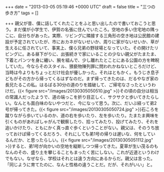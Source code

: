 
+++
date = "2013-03-05 05:19:46 +0000 UTC"
draft = false
title = "三つの歩き方"
tags = []

+++
親父が昔、僕に話してくれたことをふと思い出したので書いておこうと思う。まだ僕が小学生で、伊賀の名張に住んでいたころ。空地の多い住宅地の隅っこに、自分ちがあった。実際、リビングに隣接する三角形の空き地は公民館の建設が予定されていたが、市におカネがないせいか、周りに家がないせいか、草が生えるに任されていて、事実上、僕ら兄弟の野球場となっていた。その開けたリビングに。ある昼下がりに、出張続きで家にいることの少ない親父がたまたま、下着とパンツを身に纏い、腕を組んで、少し離れたとことにある公園の方を睥睨していた。今ならそのスタイル、猥褻物陳列罪に問われかねないところだけど、当時は今よりもちょっとだけ社会が優しかった。それはともかく。もうじき息子どもがその方から帰ってくるはずなのだ。まず帰ってきたのは、だるやなぎ家の長兄たるこの私。はるばる30分の道のりを踏破して、ご帰宅なさったというわけだ。{{< figure src="/images/20130305050510.jpg"  >}}その頃の自分は相当の常識人だったようで、道の端っこを折り目正しく、サクサクと歩いてきたらしい。なんとも面白味のないやつだと、今になって思う。次に、だいぶ経って弟2号が帰ってきた。{{< figure src="/images/20130305050724.jpg"  >}}石ころを蹴りながら歩いているのか、道の右を歩いたり、左を歩いたり。たまたま興味を引くものがあればしゃがんで観察したり、拾ってみたり、投げてみたり、それを追いかけたり、ともにかく真っ直ぐ歩くということがない。親父は、そのうち放っておけば帰ってくるだろう、それにしても弟1号の帰りは遅いな、何をしているんだか、と思ったらしい。{{< figure src="/images/20130305051112.jpg"  >}}すると、弟1号が向かいの空地を縦断しつつ帰ってきた。夏草が生い茂るのもなんのその、盛り土を攀じることもまったく苦にしない。これが近道というわけでもない。なぜなら、学校はそれとは違う方向にあるからだ。親父は言った。「同じように育てたのに、なんと性格の違うことだ。だが、それがいい」と。


